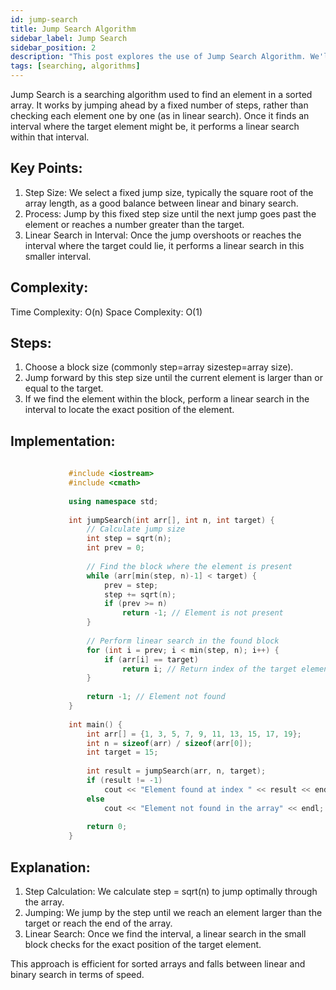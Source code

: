 ```yaml
---
id: jump-search
title: Jump Search Algorithm
sidebar_label: Jump Search
sidebar_position: 2
description: "This post explores the use of Jump Search Algorithm. We'll provide code implementations C++."
tags: [searching, algorithms]
---
```


Jump Search is a searching algorithm used to find an element in a sorted array. It works by jumping ahead by a fixed number of steps, rather than checking each element one by one (as in linear search). Once it finds an interval where the target element might be, it performs a linear search within that interval.

## Key Points:
1) Step Size: We select a fixed jump size, typically the square root of the array length, as a good balance between linear and binary search.
2) Process: Jump by this fixed step size until the next jump goes past the element or reaches a number greater than the target.
3) Linear Search in Interval: Once the jump overshoots or reaches the interval where the target could lie, it performs a linear search in this smaller interval.

## Complexity:
Time Complexity: O(n)
Space Complexity: O(1)

## Steps:
1) Choose a block size (commonly step=array sizestep=array size).
2) Jump forward by this step size until the current element is larger than or equal to the target.
3) If we find the element within the block, perform a linear search in the interval to locate the exact position of the element.

## Implementation:

   ```C++
        
                #include <iostream>
                #include <cmath>
                
                using namespace std;
                
                int jumpSearch(int arr[], int n, int target) {
                    // Calculate jump size
                    int step = sqrt(n);
                    int prev = 0;
                
                    // Find the block where the element is present
                    while (arr[min(step, n)-1] < target) {
                        prev = step;
                        step += sqrt(n);
                        if (prev >= n)
                            return -1; // Element is not present
                    }
                
                    // Perform linear search in the found block
                    for (int i = prev; i < min(step, n); i++) {
                        if (arr[i] == target)
                            return i; // Return index of the target element
                    }
                
                    return -1; // Element not found
                }
                
                int main() {
                    int arr[] = {1, 3, 5, 7, 9, 11, 13, 15, 17, 19};
                    int n = sizeof(arr) / sizeof(arr[0]);
                    int target = 15;
                
                    int result = jumpSearch(arr, n, target);
                    if (result != -1)
                        cout << "Element found at index " << result << endl;
                    else
                        cout << "Element not found in the array" << endl;
                
                    return 0;
                }
```

## Explanation:
1) Step Calculation: We calculate step = sqrt(n) to jump optimally through the array.
2) Jumping: We jump by the step until we reach an element larger than the target or reach the end of the array.
3) Linear Search: Once we find the interval, a linear search in the small block checks for the exact position of the target element.

This approach is efficient for sorted arrays and falls between linear and binary search in terms of speed.
